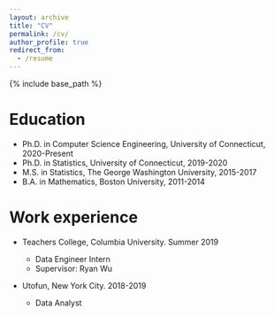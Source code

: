 ```yaml
---
layout: archive
title: "CV"
permalink: /cv/
author_profile: true
redirect_from:
  - /resume
---
```


{% include base_path %}

Education
======
* Ph.D. in Computer Science Engineering, University of Connecticut, 2020-Present
* Ph.D. in Statistics, University of Connecticut, 2019-2020
* M.S. in Statistics, The George Washington University, 2015-2017
* B.A. in Mathematics, Boston University, 2011-2014

Work experience
======
* Teachers College, Columbia University. Summer 2019
  * Data Engineer Intern
  * Supervisor: Ryan Wu

* Utofun, New York City. 2018-2019
  * Data Analyst
<!--   
Skills
======
* Skill 1
* Skill 2
  * Sub-skill 2.1
  * Sub-skill 2.2
  * Sub-skill 2.3
* Skill 3

Publications
======
  <ul>{% for post in site.publications %}
    {% include archive-single-cv.html %}
  {% endfor %}</ul>
  
Talks
======
  <ul>{% for post in site.talks %}
    {% include archive-single-talk-cv.html %}
  {% endfor %}</ul>
  
Teaching
======
  <ul>{% for post in site.teaching %}
    {% include archive-single-cv.html %}
  {% endfor %}</ul>
  
Service and leadership
======
* Currently signed in to 43 different slack teams -->
